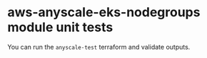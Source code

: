 # aws-anyscale-eks-nodegroups module unit tests

You can run the `anyscale-test` terraform and validate outputs.
